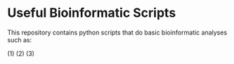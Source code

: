 # Useful Bioinformatic Scripts

This repository contains python scripts that do basic bioinformatic analyses such as: 

(1) 
(2) 
(3) 
